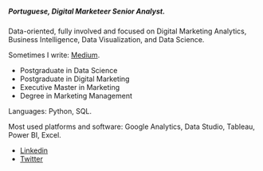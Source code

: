 ##### Portuguese, Digital Marketeer Senior Analyst.
Data-oriented, fully involved and focused on Digital Marketing Analytics, Business Intelligence, Data Visualization, and Data Science.

Sometimes I write: [Medium](https://bit.ly/3gDC5Sp).

- Postgraduate in Data Science
- Postgraduate in Digital Marketing
- Executive Master in Marketing
- Degree in Marketing Management

Languages: Python, SQL.

Most used platforms and software: Google Analytics, Data Studio, Tableau, Power BI, Excel.


- [Linkedin](http://bit.ly/2ybRqYT)
- [Twitter](https://bit.ly/3gAwMTP)
